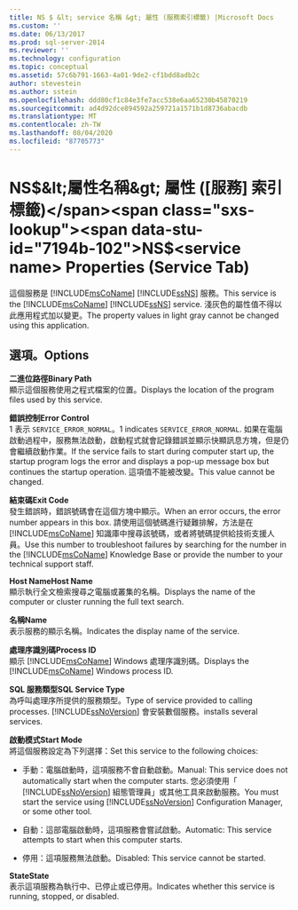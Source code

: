 ```yaml
---
title: NS $ &lt; service 名稱 &gt; 屬性 (服務索引標籤) |Microsoft Docs
ms.custom: ''
ms.date: 06/13/2017
ms.prod: sql-server-2014
ms.reviewer: ''
ms.technology: configuration
ms.topic: conceptual
ms.assetid: 57c6b791-1663-4a01-9de2-cf1bdd8adb2c
author: stevestein
ms.author: sstein
ms.openlocfilehash: ddd80cf1c84e3fe7acc538e6aa65230b45870219
ms.sourcegitcommit: ad4d92dce894592a259721a1571b1d8736abacdb
ms.translationtype: MT
ms.contentlocale: zh-TW
ms.lasthandoff: 08/04/2020
ms.locfileid: "87705773"
---
```

# <a name="nsltservice-namegt-properties-service-tab"></a><span data-ttu-id="7194b-102">NS$&lt;屬性名稱&gt; 屬性 ([服務] 索引標籤)</span><span class="sxs-lookup"><span data-stu-id="7194b-102">NS$&lt;service name&gt; Properties (Service Tab)</span></span>
  <span data-ttu-id="7194b-103">這個服務是 [!INCLUDE[msCoName](../../includes/msconame-md.md)] [!INCLUDE[ssNS](../../includes/ssns-md.md)] 服務。</span><span class="sxs-lookup"><span data-stu-id="7194b-103">This service is the [!INCLUDE[msCoName](../../includes/msconame-md.md)] [!INCLUDE[ssNS](../../includes/ssns-md.md)] service.</span></span> <span data-ttu-id="7194b-104">淺灰色的屬性值不得以此應用程式加以變更。</span><span class="sxs-lookup"><span data-stu-id="7194b-104">The property values in light gray cannot be changed using this application.</span></span>  
  
## <a name="options"></a><span data-ttu-id="7194b-105">選項。</span><span class="sxs-lookup"><span data-stu-id="7194b-105">Options</span></span>  
 <span data-ttu-id="7194b-106">**二進位路徑**</span><span class="sxs-lookup"><span data-stu-id="7194b-106">**Binary Path**</span></span>  
 <span data-ttu-id="7194b-107">顯示這個服務使用之程式檔案的位置。</span><span class="sxs-lookup"><span data-stu-id="7194b-107">Displays the location of the program files used by this service.</span></span>  
  
 <span data-ttu-id="7194b-108">**錯誤控制**</span><span class="sxs-lookup"><span data-stu-id="7194b-108">**Error Control**</span></span>  
 <span data-ttu-id="7194b-109">1 表示 `SERVICE_ERROR_NORMAL`。</span><span class="sxs-lookup"><span data-stu-id="7194b-109">1 indicates `SERVICE_ERROR_NORMAL`.</span></span> <span data-ttu-id="7194b-110">如果在電腦啟動過程中，服務無法啟動，啟動程式就會記錄錯誤並顯示快顯訊息方塊，但是仍會繼續啟動作業。</span><span class="sxs-lookup"><span data-stu-id="7194b-110">If the service fails to start during computer start up, the startup program logs the error and displays a pop-up message box but continues the startup operation.</span></span> <span data-ttu-id="7194b-111">這項值不能被改變。</span><span class="sxs-lookup"><span data-stu-id="7194b-111">This value cannot be changed.</span></span>  
  
 <span data-ttu-id="7194b-112">**結束碼**</span><span class="sxs-lookup"><span data-stu-id="7194b-112">**Exit Code**</span></span>  
 <span data-ttu-id="7194b-113">發生錯誤時，錯誤號碼會在這個方塊中顯示。</span><span class="sxs-lookup"><span data-stu-id="7194b-113">When an error occurs, the error number appears in this box.</span></span> <span data-ttu-id="7194b-114">請使用這個號碼進行疑難排解，方法是在 [!INCLUDE[msCoName](../../includes/msconame-md.md)] 知識庫中搜尋該號碼，或者將號碼提供給技術支援人員。</span><span class="sxs-lookup"><span data-stu-id="7194b-114">Use this number to troubleshoot failures by searching for the number in the [!INCLUDE[msCoName](../../includes/msconame-md.md)] Knowledge Base or provide the number to your technical support staff.</span></span>  
  
 <span data-ttu-id="7194b-115">**Host Name**</span><span class="sxs-lookup"><span data-stu-id="7194b-115">**Host Name**</span></span>  
 <span data-ttu-id="7194b-116">顯示執行全文檢索搜尋之電腦或叢集的名稱。</span><span class="sxs-lookup"><span data-stu-id="7194b-116">Displays the name of the computer or cluster running the full text search.</span></span>  
  
 <span data-ttu-id="7194b-117">**名稱**</span><span class="sxs-lookup"><span data-stu-id="7194b-117">**Name**</span></span>  
 <span data-ttu-id="7194b-118">表示服務的顯示名稱。</span><span class="sxs-lookup"><span data-stu-id="7194b-118">Indicates the display name of the service.</span></span>  
  
 <span data-ttu-id="7194b-119">**處理序識別碼**</span><span class="sxs-lookup"><span data-stu-id="7194b-119">**Process ID**</span></span>  
 <span data-ttu-id="7194b-120">顯示 [!INCLUDE[msCoName](../../includes/msconame-md.md)] Windows 處理序識別碼。</span><span class="sxs-lookup"><span data-stu-id="7194b-120">Displays the [!INCLUDE[msCoName](../../includes/msconame-md.md)] Windows process ID.</span></span>  
  
 <span data-ttu-id="7194b-121">**SQL 服務類型**</span><span class="sxs-lookup"><span data-stu-id="7194b-121">**SQL Service Type**</span></span>  
 <span data-ttu-id="7194b-122">為呼叫處理序所提供的服務類型。</span><span class="sxs-lookup"><span data-stu-id="7194b-122">Type of service provided to calling processes.</span></span> [!INCLUDE[ssNoVersion](../../includes/ssnoversion-md.md)] <span data-ttu-id="7194b-123">會安裝數個服務。</span><span class="sxs-lookup"><span data-stu-id="7194b-123">installs several services.</span></span>  
  
 <span data-ttu-id="7194b-124">**啟動模式**</span><span class="sxs-lookup"><span data-stu-id="7194b-124">**Start Mode**</span></span>  
 <span data-ttu-id="7194b-125">將這個服務設定為下列選擇：</span><span class="sxs-lookup"><span data-stu-id="7194b-125">Set this service to the following choices:</span></span>  
  
-   <span data-ttu-id="7194b-126">手動：電腦啟動時，這項服務不會自動啟動。</span><span class="sxs-lookup"><span data-stu-id="7194b-126">Manual: This service does not automatically start when the computer starts.</span></span> <span data-ttu-id="7194b-127">您必須使用「 [!INCLUDE[ssNoVersion](../../includes/ssnoversion-md.md)] 組態管理員」或其他工具來啟動服務。</span><span class="sxs-lookup"><span data-stu-id="7194b-127">You must start the service using [!INCLUDE[ssNoVersion](../../includes/ssnoversion-md.md)] Configuration Manager, or some other tool.</span></span>  
  
-   <span data-ttu-id="7194b-128">自動：這部電腦啟動時，這項服務會嘗試啟動。</span><span class="sxs-lookup"><span data-stu-id="7194b-128">Automatic: This service attempts to start when this computer starts.</span></span>  
  
-   <span data-ttu-id="7194b-129">停用：這項服務無法啟動。</span><span class="sxs-lookup"><span data-stu-id="7194b-129">Disabled: This service cannot be started.</span></span>  
  
 <span data-ttu-id="7194b-130">**State**</span><span class="sxs-lookup"><span data-stu-id="7194b-130">**State**</span></span>  
 <span data-ttu-id="7194b-131">表示這項服務為執行中、已停止或已停用。</span><span class="sxs-lookup"><span data-stu-id="7194b-131">Indicates whether this service is running, stopped, or disabled.</span></span>  
  
  
